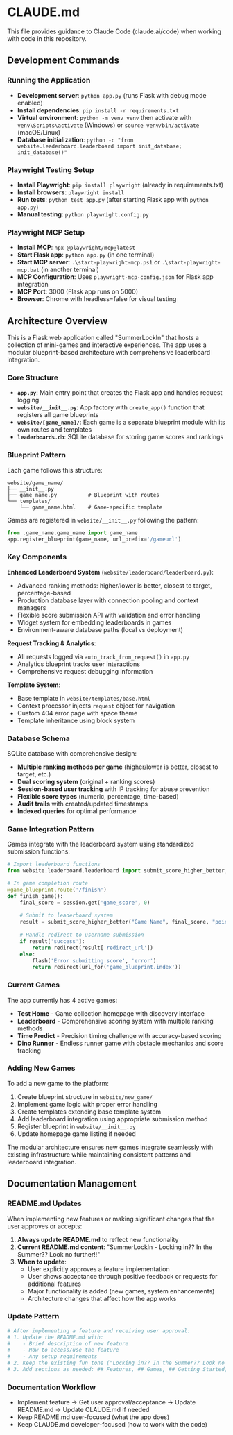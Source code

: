 # CLAUDE.md

This file provides guidance to Claude Code (claude.ai/code) when working with code in this repository.

## Development Commands

### Running the Application
- **Development server**: `python app.py` (runs Flask with debug mode enabled)
- **Install dependencies**: `pip install -r requirements.txt`
- **Virtual environment**: `python -m venv venv` then activate with `venv\Scripts\activate` (Windows) or `source venv/bin/activate` (macOS/Linux)
- **Database initialization**: `python -c "from website.leaderboard.leaderboard import init_database; init_database()"`

### Playwright Testing Setup
- **Install Playwright**: `pip install playwright` (already in requirements.txt)
- **Install browsers**: `playwright install`
- **Run tests**: `python test_app.py` (after starting Flask app with `python app.py`)
- **Manual testing**: `python playwright.config.py`

### Playwright MCP Setup
- **Install MCP**: `npx @playwright/mcp@latest`
- **Start Flask app**: `python app.py` (in one terminal)
- **Start MCP server**: `.\start-playwright-mcp.ps1` or `.\start-playwright-mcp.bat` (in another terminal)
- **MCP Configuration**: Uses `playwright-mcp-config.json` for Flask app integration
- **MCP Port**: 3000 (Flask app runs on 5000)
- **Browser**: Chrome with headless=false for visual testing

## Architecture Overview

This is a Flask web application called "SummerLockIn" that hosts a collection of mini-games and interactive experiences. The app uses a modular blueprint-based architecture with comprehensive leaderboard integration.

### Core Structure
- **`app.py`**: Main entry point that creates the Flask app and handles request logging
- **`website/__init__.py`**: App factory with `create_app()` function that registers all game blueprints
- **`website/[game_name]/`**: Each game is a separate blueprint module with its own routes and templates
- **`leaderboards.db`**: SQLite database for storing game scores and rankings

### Blueprint Pattern
Each game follows this structure:
```
website/game_name/
├── __init__.py
├── game_name.py          # Blueprint with routes
└── templates/
    └── game_name.html    # Game-specific template
```

Games are registered in `website/__init__.py` following the pattern:
```python
from .game_name.game_name import game_name
app.register_blueprint(game_name, url_prefix='/gameurl')
```

### Key Components

**Enhanced Leaderboard System** (`website/leaderboard/leaderboard.py`):
- Advanced ranking methods: higher/lower is better, closest to target, percentage-based
- Production database layer with connection pooling and context managers
- Flexible score submission API with validation and error handling
- Widget system for embedding leaderboards in games
- Environment-aware database paths (local vs deployment)

**Request Tracking & Analytics**:
- All requests logged via `auto_track_from_request()` in `app.py`
- Analytics blueprint tracks user interactions
- Comprehensive request debugging information

**Template System**:
- Base template in `website/templates/base.html`
- Context processor injects `request` object for navigation
- Custom 404 error page with space theme
- Template inheritance using block system

### Database Schema
SQLite database with comprehensive design:
- **Multiple ranking methods per game** (higher/lower is better, closest to target, etc.)
- **Dual scoring system** (original + ranking scores)
- **Session-based user tracking** with IP tracking for abuse prevention
- **Flexible score types** (numeric, percentage, time-based)
- **Audit trails** with created/updated timestamps
- **Indexed queries** for optimal performance

### Game Integration Pattern
Games integrate with the leaderboard system using standardized submission functions:
```python
# Import leaderboard functions
from website.leaderboard.leaderboard import submit_score_higher_better, submit_score_closest_to_target

# In game completion route
@game_blueprint.route('/finish')
def finish_game():
    final_score = session.get('game_score', 0)
    
    # Submit to leaderboard system
    result = submit_score_higher_better("Game Name", final_score, "points")
    
    # Handle redirect to username submission
    if result['success']:
        return redirect(result['redirect_url'])
    else:
        flash('Error submitting score', 'error')
        return redirect(url_for('game_blueprint.index'))
```

### Current Games
The app currently has 4 active games:
- **Test Home** - Game collection homepage with discovery interface
- **Leaderboard** - Comprehensive scoring system with multiple ranking methods
- **Time Predict** - Precision timing challenge with accuracy-based scoring
- **Dino Runner** - Endless runner game with obstacle mechanics and score tracking

### Adding New Games
To add a new game to the platform:
1. Create blueprint structure in `website/new_game/`
2. Implement game logic with proper error handling
3. Create templates extending base template system
4. Add leaderboard integration using appropriate submission method
5. Register blueprint in `website/__init__.py`
6. Update homepage game listing if needed

The modular architecture ensures new games integrate seamlessly with existing infrastructure while maintaining consistent patterns and leaderboard integration.

## Documentation Management

### README.md Updates
When implementing new features or making significant changes that the user approves or accepts:

1. **Always update README.md** to reflect new functionality
2. **Current README.md content**: "SummerLockIn - Locking in?? In the Summer?? Look no further!!"
3. **When to update**: 
   - User explicitly approves a feature implementation
   - User shows acceptance through positive feedback or requests for additional features
   - Major functionality is added (new games, system enhancements)
   - Architecture changes that affect how the app works

### Update Pattern
```python
# After implementing a feature and receiving user approval:
# 1. Update the README.md with:
#    - Brief description of new feature
#    - How to access/use the feature
#    - Any setup requirements
# 2. Keep the existing fun tone ("Locking in?? In the Summer?? Look no further!!")
# 3. Add sections as needed: ## Features, ## Games, ## Getting Started, etc.
```

### Documentation Workflow
- Implement feature → Get user approval/acceptance → Update README.md → Update CLAUDE.md if needed
- Keep README.md user-focused (what the app does)
- Keep CLAUDE.md developer-focused (how to work with the code)